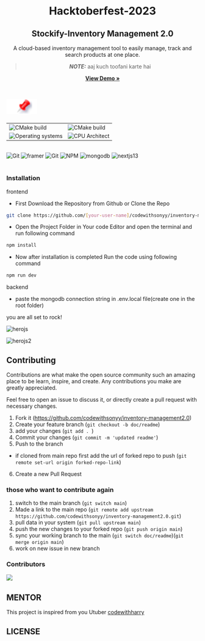<br />
<div align="center">
  <h1 align="center">Hacktoberfest-2023</h1>
  <h2 align="center">Stockify-Inventory Management 2.0</h2>
<div align="center">

  <p align="center">

A cloud-based inventory management tool to easily manage, track and search products at one place.<br/>

> **_NOTE:_** aaj kuch toofani karte hai

</p>
</div>
    <a href=""><strong>View Demo »</strong></a>
    <br />
    <br />

  </p>
</div>

## [![](https://raw.githubusercontent.com/aregtech/areg-sdk/master/docs/img/pin.svg)](#project-status)

<table class="no-border">
<tr>
    <td><img src="https://badgen.net/github/stars/codewithsonyy/inventory-management2.0" alt="CMake build"/></td>
    <td><img src="https://badgen.net/github/forks/codewithsonyy/inventory-management2.0" alt="CMake build"/></td>
   
       
  </tr>
  <tr>
    <td><img src="https://img.shields.io/github/issues/codewithsonyy/inventory-management2.0" alt="Operating systems"/></td>
    <td><img src="https://img.shields.io/github/issues-pr/codewithsonyy/inventory-management2.0" alt="CPU Architect"/></td>

  </tr>
</table>
<br />

<div>
	<img height="20" src="https://img.shields.io/badge/react.js-6DA55F?style=for-the-badge&logo=react.js&logoColor=white" alt="Git" title="Git" />
  <img height="20" src="https://img.shields.io/badge/framermotion-%23563D7C.svg?style=for-the-badge&logo=&logoColor=white" alt="framer" title="Git" />
 <img height="30" src="https://img.shields.io/badge/tailwind-%23323330.svg?style=for-the-badge&logo=tailwind&logoColor=%23F7DF1E" alt="Git" title="Git" /> 

  <img height="40" src="https://img.shields.io/badge/NPM-%23CB3837.svg?style=for-the-badge&logo=npm&logoColor=white" alt="NPM" title="NPM" />
 <img height="50" src="https://img.shields.io/badge/mongodb-%23F05033.svg?style=for-the-badge&logo=mongodb&logoColor=white" alt="mongodb" title="GIT" /> 
  <img height="60" src="https://img.shields.io/badge/next.js-%23121011.svg?style=for-the-badge&logo=next.js&logoColor=white" alt="nextjs13" title="Github" /> 
	</div>

<br />

### Installation

frontend

- First Download the Repository from Github or Clone the Repo 

```sh
git clone https://github.com/[your-user-name]/codewithsonyy/inventory-management2.0.git
```

- Open the Project Folder in Your code Editor and open the terminal and run following command

```sh
npm install
```

- Now after installation is completed Run the code using following command

```sh
npm run dev
```

backend
- paste the mongodb connection string in .env.local file(create one in the root folder)
  <br/>
  
you are all set to rock!


![herojs](https://github.com/codewithsonyy/inventory-management2.0/assets/114895266/1bf5f19f-451d-491a-9cd1-80dea511627d)



![herojs2](https://github.com/codewithsonyy/inventory-management2.0/assets/114895266/21303a14-d0b9-4243-b02e-14a8fc570632)


## Contributing

Contributions are what make the open source community such an amazing place to be learn, inspire, and create. Any contributions you make are greatly appreciated.

Feel free to open an issue to discuss it, or directly create a pull request with necessary changes.

1. Fork it (<https://github.com/codewithsonyy/inventory-management2.0>)
2. Create your feature branch (`git checkout -b doc/readme`)
2. add your changes (`git add . `)
3. Commit your changes (`git commit -m 'updated readme'`)
4. Push to the branch
  - if cloned from main repo first add the url of forked repo to push (`git remote set-url origin forked-repo-link`)
6. Create a new Pull Request

### those who want to contribute again
1. switch to the main branch  (`git switch main`)
2. Made a link to the main repo (`git remote add upstream https://github.com/codewithsonyy/inventory-management2.0.git`)
3. pull data in your system (`git pull upstream main`)
4. push the new changes to your forked repo (`git push origin main`)
5. sync your working branch to the main (`git switch doc/readme`)(`git merge origin main`)
6. work on new issue in new branch


### Contributors

<a href="https://github.com/codewithsonyy/inventory-management2.0/graphs/contributors">
  <img src="https://contrib.rocks/image?repo=codewithsonyy/inventory-management2.0" />
</a>

## MENTOR
This project is inspired from you Utuber [codewithharry](https://github.com/CodeWithHarry)
## LICENSE

